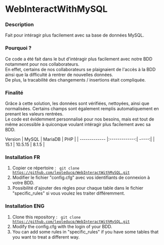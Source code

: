 # WebInteractWithMySQL
### Description 
Fait pour intéragir plus facilement avec sa base de données MySQL.
### Pourquoi ?
Ce code a été fait dans le but d'intéragir plus facilement avec notre BDD notamment pour nos collaborateurs.<br>
En effet, certains de nos collaborateurs se plaignaient de l'accès à la BDD ainsi que la difficulté à rentrer de nouvelles données.<br>
De plus, la tracabilité des changements / insertions était compliquée.
### Finalité
Grâce à cette solution, les données sont vérifiées, nettoyées, ainsi que normalisées. Certains champs sont également remplis automatiquement en prenant les valeurs rentrées.<br>
Le code est évidemment personnalisé pour nos besoins, mais est tout de même accessible à quiconque voulant intéragir plus facilement avec sa BDD.

Version
| MySQL        | MariaDB           | PHP  |
| ------------- |:-------------:| -----:|
| 15.1      | 10.5.15 | 8.1.5 |

### Installation FR
1. Copier ce répertoire : <code> git clone https://github.com/leoleducq/WebInteractWithMySQL.git </code>
2. Modifier le fichier "config.cfg" avec vos identifiants de connexion à votre BDD.
3. Possibilité d'ajouter des règles pour chaque table dans le fichier "specific_rules" si vous voulez les traiter différemment.
### Installation ENG
1. Clone this repository : <code> git clone https://github.com/leoleducq/WebInteractWithMySQL.git </code>
2. Modify the config.cfg with the login of your BDD.
3. You can add some rules in "specific_rules" if you have some tables that you want to treat a different way.

